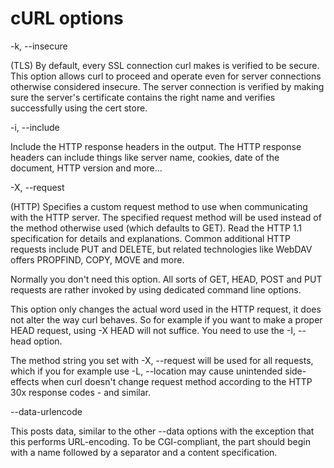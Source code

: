 # cURL options

-k, --insecure

(TLS) By default, every SSL connection curl makes is verified to be secure. This option allows curl to proceed and operate even for server connections otherwise considered insecure.
The server connection is verified by making sure the server's certificate contains the right name and verifies successfully using the cert store.

-i, --include

Include the HTTP response headers in the output. The HTTP response headers can include things like server name, cookies, date of the document, HTTP version and more...

-X, --request

(HTTP) Specifies a custom request method to use when communicating with the HTTP server. The specified request method will be used instead of the method otherwise used (which defaults to GET). Read the HTTP 1.1 specification for details and explanations. Common additional HTTP requests include PUT and DELETE, but related technologies like WebDAV offers PROPFIND, COPY, MOVE and more.

Normally you don't need this option. All sorts of GET, HEAD, POST and PUT requests are rather invoked by using dedicated command line options.

This option only changes the actual word used in the HTTP request, it does not alter the way curl behaves. So for example if you want to make a proper HEAD request, using -X HEAD will not suffice. You need to use the -I, --head option.

The method string you set with -X, --request will be used for all requests, which if you for example use -L, --location may cause unintended side-effects when curl doesn't change request method according to the HTTP 30x response codes - and similar.

--data-urlencode

This posts data, similar to the other --data options with the exception that this performs URL-encoding. To be CGI-compliant, the <data> part should begin with a name followed by a separator and a content specification.
